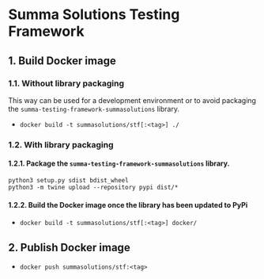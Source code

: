 # Summa Solutions Testing Framework

## 1. Build Docker image
### 1.1. Without library packaging
This way can be used for a development environment or to avoid packaging the `summa-testing-framework-summasolutions` library.

- `docker build -t summasolutions/stf[:<tag>] ./`

### 1.2. With library packaging
#### 1.2.1. Package the `summa-testing-framework-summasolutions` library.
```shell
python3 setup.py sdist bdist_wheel
python3 -m twine upload --repository pypi dist/*
```
#### 1.2.2. Build the Docker image once the library has been updated to PyPi
- `docker build -t summasolutions/stf[:<tag>] docker/`

## 2. Publish Docker image
- `docker push summasolutions/stf:<tag>`